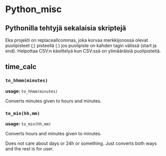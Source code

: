 # Python_misc

## Pythonilla tehtyjä sekalaisia skriptejä

Eka projekti on replaceallcommas, joka korvaa merkkijonossa olevat puolipisteet (;) pisteellä (.) jos puolipiste on kahden tagin välissä (start ja end). Helpottaa CSV:n käsittelyä kun CSV:ssä on ylimääräisiä puolipisteitä.

## time_calc

### ```to_hhmm(minutes)```
**usage:** ```to_hhmm(minutes)```

Converts minutes given to hours and minutes.

### ```to_min(hh,mm)```

**usage:** ```to_min(hh,mm)```

Converts hours and minutes given to minutes.

Does not care about days or 24h or something. Just converts both ways and the rest is for user.
